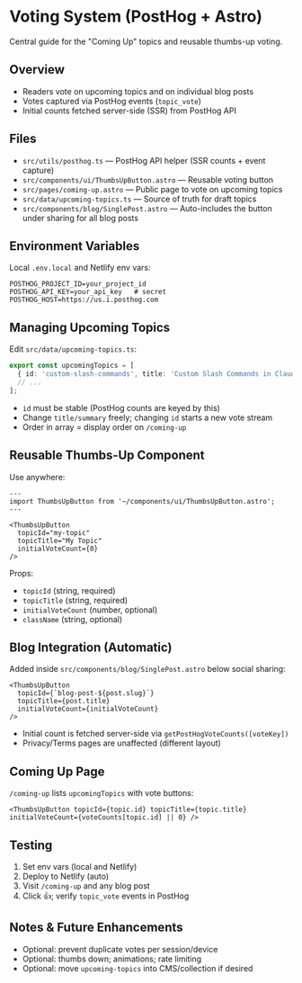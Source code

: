 # Voting System (PostHog + Astro)

Central guide for the "Coming Up" topics and reusable thumbs-up voting.

## Overview
- Readers vote on upcoming topics and on individual blog posts
- Votes captured via PostHog events (`topic_vote`)
- Initial counts fetched server-side (SSR) from PostHog API

## Files
- `src/utils/posthog.ts` — PostHog API helper (SSR counts + event capture)
- `src/components/ui/ThumbsUpButton.astro` — Reusable voting button
- `src/pages/coming-up.astro` — Public page to vote on upcoming topics
- `src/data/upcoming-topics.ts` — Source of truth for draft topics
- `src/components/blog/SinglePost.astro` — Auto-includes the button under sharing for all blog posts

## Environment Variables
Local `.env.local` and Netlify env vars:
```
POSTHOG_PROJECT_ID=your_project_id
POSTHOG_API_KEY=your_api_key   # secret
POSTHOG_HOST=https://us.i.posthog.com
```

## Managing Upcoming Topics
Edit `src/data/upcoming-topics.ts`:
```ts
export const upcomingTopics = [
  { id: 'custom-slash-commands', title: 'Custom Slash Commands in Claude Code', summary: '...', category: 'ai-assistants' },
  // ...
];
```
- `id` must be stable (PostHog counts are keyed by this)
- Change `title/summary` freely; changing `id` starts a new vote stream
- Order in array = display order on `/coming-up`

## Reusable Thumbs-Up Component
Use anywhere:
```astro
---
import ThumbsUpButton from '~/components/ui/ThumbsUpButton.astro';
---

<ThumbsUpButton 
  topicId="my-topic"
  topicTitle="My Topic"
  initialVoteCount={0}
/>
```
Props:
- `topicId` (string, required)
- `topicTitle` (string, required)
- `initialVoteCount` (number, optional)
- `className` (string, optional)

## Blog Integration (Automatic)
Added inside `src/components/blog/SinglePost.astro` below social sharing:
```astro
<ThumbsUpButton 
  topicId={`blog-post-${post.slug}`}
  topicTitle={post.title}
  initialVoteCount={initialVoteCount}
/>
```
- Initial count is fetched server-side via `getPostHogVoteCounts([voteKey])`
- Privacy/Terms pages are unaffected (different layout)

## Coming Up Page
`/coming-up` lists `upcomingTopics` with vote buttons:
```astro
<ThumbsUpButton topicId={topic.id} topicTitle={topic.title} initialVoteCount={voteCounts[topic.id] || 0} />
```

## Testing
1. Set env vars (local and Netlify)
2. Deploy to Netlify (auto)
3. Visit `/coming-up` and any blog post
4. Click 👍; verify `topic_vote` events in PostHog

## Notes & Future Enhancements
- Optional: prevent duplicate votes per session/device
- Optional: thumbs down; animations; rate limiting
- Optional: move `upcoming-topics` into CMS/collection if desired
